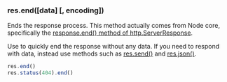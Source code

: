 <h3 id='res.end'>res.end([data] [, encoding])</h3>

Ends the response process. This method actually comes from Node core, specifically the [response.end() method of  http.ServerResponse](https://nodejs.org/api/http.html#http_response_end_data_encoding_callback).

Use to quickly end the response without any data. If you need to respond with data, instead use methods such as [res.send()](#res.send) and [res.json()](#res.json).

```js
res.end()
res.status(404).end()
```
